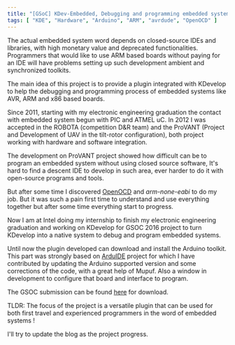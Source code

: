 ```yaml
---
title: "[GSoC] KDev-Embedded, Debugging and programming embedded systems"
tags: [ "KDE", "Hardware", "Arduino", "ARM", "avrdude", "OpenOCD" ]
---
```


The actual embedded system word depends on closed-source IDEs and libraries, with high monetary value and deprecated functionalities. Programmers that would like to use ARM based boards without paying for an IDE will have problems setting up such development ambient and synchronized toolkits.

The main idea of this project is to provide a plugin integrated with KDevelop to help the debugging and programming process of embedded systems like AVR, ARM and x86 based boards.

Since 2011, starting with my electronic engineering graduation the contact with embedded system begun with PIC and ATMEL uC. In 2012 I was accepted in the ROBOTA (competition D&R team) and the ProVANT (Project and Development of UAV in the tilt-rotor configuration), both project working with hardware and software integration.

The development on ProVANT project showed how difficult can be to program an embedded system without using closed source software, It's hard to find a descent IDE to develop in such area, ever harder to do it with open-source programs and tools.

But after some time I discovered [OpenOCD](http://openocd.org/) and _arm-none-eabi_ to do my job. But it was such a pain first time to understand and use everything together but after some time everything start to progress.

Now I am at Intel doing my internship to finish my electronic engineering graduation and working on KDevelop for GSOC 2016 project to turn KDevelop into a native system to debug and program embedded systems.

Until now the plugin developed can download and install the Arduino toolkit. This part was strongly based on [ArduIDE](https://github.com/mupuf/arduide) project for which I have contributed by updating the Arduino supported version and some corrections of the code, with a great help of Mupuf. Also a window in development to configure that board and interface to program.

The GSOC submission can be found [here](http://patrickjp.com/wp-content/uploads/2016/04/gsoc.pdf) for download.

TLDR: The focus of the project is a versatile plugin that can be used for both first travel and experienced programmers in the word of embedded systems !

I'll try to update the blog as the project progress.
